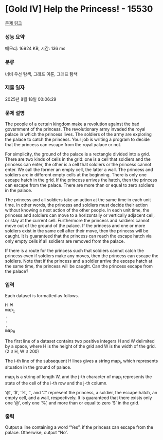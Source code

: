 # [Gold IV] Help the Princess! - 15530 

[문제 링크](https://www.acmicpc.net/problem/15530) 

### 성능 요약

메모리: 16924 KB, 시간: 136 ms

### 분류

너비 우선 탐색, 그래프 이론, 그래프 탐색

### 제출 일자

2025년 8월 18일 00:06:29

### 문제 설명

<p>The people of a certain kingdom make a revolution against the bad government of the princess. The revolutionary army invaded the royal palace in which the princess lives. The soldiers of the army are exploring the palace to catch the princess. Your job is writing a program to decide that the princess can escape from the royal palace or not.</p>

<p>For simplicity, the ground of the palace is a rectangle divided into a grid. There are two kinds of cells in the grid: one is a cell that soldiers and the princess can enter, the other is a cell that soldiers or the princess cannot enter. We call the former an empty cell, the latter a wall. The princess and soldiers are in different empty cells at the beginning. There is only one escape hatch in the grid. If the princess arrives the hatch, then the princess can escape from the palace. There are more than or equal to zero soldiers in the palace.</p>

<p>The princess and all soldiers take an action at the same time in each unit time. In other words, the princess and soldiers must decide their action without knowing a next action of the other people. In each unit time, the princess and soldiers can move to a horizontally or vertically adjacent cell, or stay at the current cell. Furthermore the princess and soldiers cannot move out of the ground of the palace. If the princess and one or more soldiers exist in the same cell after their move, then the princess will be caught. It is guaranteed that the princess can reach the escape hatch via only empty cells if all soldiers are removed from the palace.</p>

<p>If there is a route for the princess such that soldiers cannot catch the princess even if soldiers make any moves, then the princess can escape the soldiers. Note that if the princess and a soldier arrive the escape hatch at the same time, the princess will be caught. Can the princess escape from the palace?</p>

### 입력 

 <p>Each dataset is formatted as follows.</p>

<pre>H W
map<sub>1</sub>
.
.
.
map<sub>H</sub></pre>

<p>The first line of a dataset contains two positive integers H and W delimited by a space, where H is the height of the grid and W is the width of the grid. (2 ≤ H, W ≤ 200)</p>

<p>The i-th line of the subsequent H lines gives a string map<sub>i</sub>, which represents situation in the ground of palace.</p>

<p>map<sub>i</sub> is a string of length W, and the j-th character of map<sub>i</sub> represents the state of the cell of the i-th row and the j-th column.</p>

<p>‘@’, ‘<span>$</span>’, ‘%’, ‘.’, and ‘#’ represent the princess, a soldier, the escape hatch, an empty cell, and a wall, respectively. It is guaranteed that there exists only one ‘@’, only one ‘%’, and more than or equal to zero ‘<span>$</span>’ in the grid.</p>

### 출력 

 <p>Output a line containing a word “Yes”, if the princess can escape from the palace. Otherwise, output “No”.</p>

